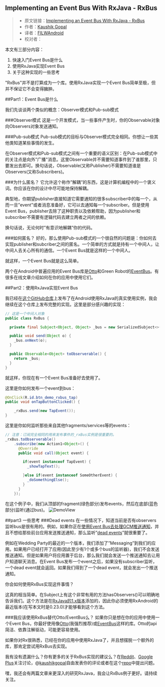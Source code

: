 Implementing an Event Bus With RxJava - RxBus
---

>* 原文链接：[Implementing an Event Bus With RxJava - RxBus](http://nerds.weddingpartyapp.com/tech/2014/12/24/implementing-an-event-bus-with-rxjava-rxbus/)
> * 作者：[Kaushik Gopal](http://nerds.weddingpartyapp.com/authors/kaushik-gopal/) 
> * 译者：[FILWAndroid](https://github.com/FILWAndroid)
> * 校对者：

本文有三部分内容：

 1. 快速入门Event Bus是什么
 2. 使用RxJava实现Event Bus
 3. 关于这种实现的一些思考

"RxBus"并不是打算成为一个库。使用RxJava实现一个Event Bus简单至极，但并不保证它不会变得臃肿。

##Part1：Event Bus是什么

我们先谈谈两个类似的概念：Observer模式和Pub-sub模式

###Observer模式
这是一个开发模式，当一些事件产生时，你的Observable对象向Observers对象发送通知。

###Pub-sub模式
Pub-sub模式的目标与Observer模式完全相同。你想让一些其他类知道某些事情的发生。

在Observer模式和Pub-sub模式之间有一个重要的语义区别：在Pub-sub模式中的关注点是向外”广播"消息。这里Observable并不需要知道事件到了谁那里，只要发出去即可。换句话说，Observable(又称Publisher)不需要知道谁是Observers(又称Subscribers)。

###为什么匿名？
它允许这个称作”解耦”的东西，这是计算机编程中的一个褒义词。你应该在你的设计中尽可能地保持解耦。

典型地，你期望publisher直接知道它需要通知的很多subscriber中的每一个，从而一旦”event"或者消息准备好，它可以去通知每一个subscriber。但是使用Event Bus，publisher去除了这种职责以及依赖帮助，因为publisher和subscriber不需要有逻辑代码去建立两者之间的依赖。

换句话说，无论何时”有意识地解耦”你的代码。

###如何匿名？
好的，那么使用Pub-sub模式的一个很自然的问题是：你如何去实现publisher和subcriber之间的匿名。一个简单的方式就是持有一个中间人，让中间人去关心所有的通信。一个Event Bus就是这样的一个中间人。

就这样，一个Event Bus就是这么简单。

两个在Android中普遍应用的Event Bus库是[Otto](http://square.github.io/otto/)和Green Robot的[EventBus](https://github.com/greenrobot/EventBus)。有很多在线文章介绍如何在你的应用中使用它们。

##Part2：使用RxJava实现Event Bus

我已经在[这个GitHub仓库](https://github.com/kaushikgopal/Android-RxJava)上发布了在Android使用RxJava的真实使用实例，我会继续在这个仓库上发布完整的实现。这里是部分感兴趣的实现：

``` java
// 这是一个中间人对象
public class RxBus {

  private final Subject<Object, Object> _bus = new SerializedSubject<>(PublishSubject.create());

  public void send(Object o) {
    _bus.onNext(o);
  }

  public Observable<Object> toObserverable() {
    return _bus;
  }
}
```

就这样，你现在有一个Event Bus准备好去使用了。

这里是你如何发布一个event到bus：

```java
@OnClick(R.id.btn_demo_rxbus_tap)
public void onTapButtonClicked() {

    _rxBus.send(new TapEvent());
}
```

这里是你如何监听那些来自其他fragments/services等的events：

```java
// 注意：订阅完全相同的用来发布事件的_rxBus实例是很重要的。
_rxBus.toObserverable()
    .subscribe(new Action1<Object>() {
      @Override
      public void call(Object event) {

        if(event instanceof TapEvent) {
          _showTapText();

        }else if(event instanceof SomeOtherEvent) {
          _doSomethingElse();
        }
      }
    });
```

在这个例子中，我们从顶部的fragment(绿色部分)发布events，然后在底部(蓝色部分)监听(通过bus)。
![DemoView](http://nerds.weddingpartyapp.com/images/posts/rxbus_simple.gif)

##part3 一些思考
###Dead events
在一些情况下，知道当前是否有observers监听bus是很有用的。例如，如果你正在[使用Event Bus去处理GCM推送通知](http://markhudnall.com/2013/11/13/gcm-foreground-and-background/)，并且不想给那些前台应用发送推送通知，那么监听”[dead events](https://github.com/square/otto/blob/master/otto/src/main/java/com/squareup/otto/DeadEvent.java)”就很重要了。

例如在Wedding Party的最近的一个版本，我们添加了”Messaging”到我们的应用。如果用户已经打开了应用(因此至少有1个或多个bus的监听器)，我们不会发送推送通知。但是如果用户将应用置于后台，那么我们就会发送一个推送通知去让用户知道聊天消息。在Event Bus发布一个event之后，如果没有subscriber监听，一个dead event就会返回。如果我们得到了一个dead event，就会发出一个推送通知。

你会如何使用RxBus实现这件事情？

这真的相当简单。在Subject上有这个非常有用的方法hasObservers()可以明确地告诉我们。这个方法是在[RxJava的1.x版本](https://github.com/ReactiveX/RxJava/pull/1802)添加的，因此你必须使用RxAndroid的最近版本(在写本文时是0.23.0)才能够看到这个方法。

###我应该使用RxBus替代Otto/EventBus么？
如果你只是想在你的应用中使用一个Event Bus，你最好使用像[Otto](http://square.github.io/otto/)(我强烈推荐)或[EventBus](https://github.com/greenrobot/EventBus)这样的库。Otto的api简洁、依靠注解驱动，可能更容易使用。

如果你对Rx很熟悉，已经在你的应用中使用RxJava了，并且想摆脱一个额外的库，那肯定尝试用RxBus去实现。

我有没有遗漏什么？你有更多的关于RxBus实现的建议么？在[Reddit](http://www.reddit.com/r/androiddev/comments/2qebdo/rxbus_implementing_an_event_bus_with_rxjava/)、[Google Plus](https://plus.google.com/105979641354189463768/posts/Au1xZ8RGLdG)关注讨论，@[kaushikgopal](http://twitter.com/kaushikgopal)自由发表你的评论或者在这个[repo](https://github.com/kaushikgopal/Android-RxJava/issues)中提出问题。

嘿，我还会有两篇文章来更深入的研究RxJava，我会让RxBus例子更好。请持续关注。